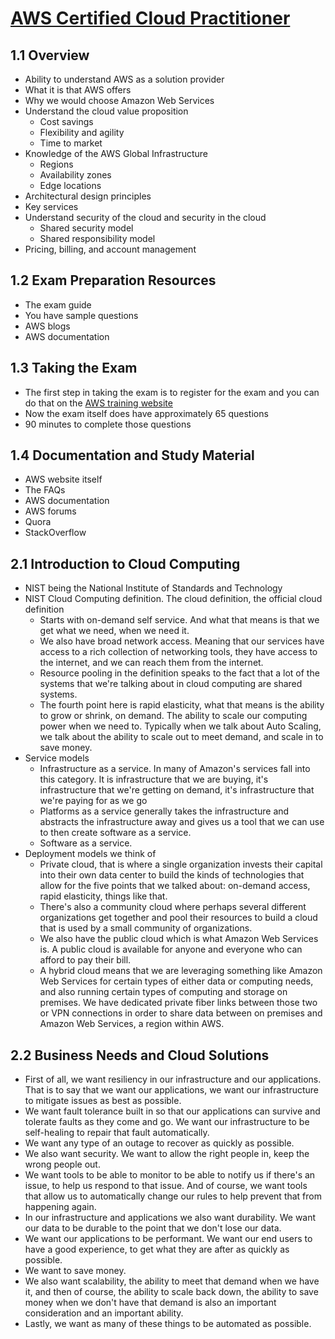 # [AWS Certified Cloud Practitioner](https://learning.oreilly.com/videos/aws-certified-cloud/9780135175507/9780135175507-accp_01_00_00_00)
## 1.1 Overview
- Ability to understand AWS as a solution provider
- What it is that AWS offers 
- Why we would choose Amazon Web Services
- Understand the cloud value proposition
  - Cost savings
  - Flexibility and agility
  - Time to market
- Knowledge of the AWS Global Infrastructure
  - Regions
  - Availability zones
  - Edge locations
- Architectural design principles
- Key services
- Understand security of the cloud and security in the cloud
  - Shared security model
  - Shared responsibility model
- Pricing, billing, and account management
## 1.2 Exam Preparation Resources
- The exam guide
- You have sample questions
- AWS blogs
- AWS documentation
## 1.3 Taking the Exam
- The first step in taking the exam is to register for the exam and you can do that on the [AWS training website](http://www.aws.training)
- Now the exam itself does have approximately 65 questions
- 90 minutes to complete those questions
## 1.4 Documentation and Study Material
- AWS website itself
- The FAQs
- AWS documentation
- AWS forums
- Quora
- StackOverflow
## 2.1 Introduction to Cloud Computing
- NIST being the National Institute of Standards and Technology
- NIST Cloud Computing definition. The cloud definition, the official cloud definition
  - Starts with on-demand self service. And what that means is that we get what we need, when we need it.
  - We also have broad network access. Meaning that our services have access to a rich collection of networking tools, they have access to the internet, and we can reach them from the internet. 
  - Resource pooling in the definition speaks to the fact that a lot of the systems that we're talking about in cloud computing are shared systems. 
  - The fourth point here is rapid elasticity, what that means is the ability to grow or shrink, on demand. The ability to scale our computing power when we need to. Typically when we talk about Auto Scaling, we talk about the ability to scale out to meet demand, and scale in to save money.
- Service models
  - Infrastructure as a service. In many of Amazon's services fall into this category. It is infrastructure that we are buying, it's infrastructure that we're getting on demand, it's infrastructure that we're paying for as we go
  - Platforms as a service generally takes the infrastructure and abstracts the infrastructure away and gives us a tool that we can use to then create software as a service.
  - Software as a service.
- Deployment models we think of
  - Private cloud, that is where a single organization invests their capital into their own data center to build the kinds of technologies that allow for the five points that we talked about: on-demand access, rapid elasticity, things like that. 
  - There's also a community cloud where perhaps several different organizations get together and pool their resources to build a cloud that is used by a small community of organizations. 
  - We also have the public cloud which is what Amazon Web Services is. A public cloud is available for anyone and everyone who can afford to pay their bill. 
  - A hybrid cloud means that we are leveraging something like Amazon Web Services for certain types of either data or computing needs, and also running certain types of computing and storage on premises. We have dedicated private fiber links between those two or VPN connections in order to share data between on premises and Amazon Web Services, a region within AWS.
## 2.2 Business Needs and Cloud Solutions
- First of all, we want resiliency in our infrastructure and our applications. That is to say that we want our applications, we want our infrastructure to mitigate issues as best as possible. 
- We want fault tolerance built in so that our applications can survive and tolerate faults as they come and go. We want our infrastructure to be self-healing to repair that fault automatically. 
- We want any type of an outage to recover as quickly as possible. 
- We also want security. We want to allow the right people in, keep the wrong people out. 
- We want tools to be able to monitor to be able to notify us if there's an issue, to help us respond to that issue. And of course, we want tools that allow us to automatically change our rules to help prevent that from happening again. 
- In our infrastructure and applications we also want durability. We want our data to be durable to the point that we don't lose our data. 
- We want our applications to be performant. We want our end users to have a good experience, to get what they are after as quickly as possible. 
- We want to save money.
- We also want scalability, the ability to meet that demand when we have it, and then of course, the ability to scale back down, the ability to save money when we don't have that demand is also an important consideration and an important ability. 
- Lastly, we want as many of these things to be automated as possible. 
